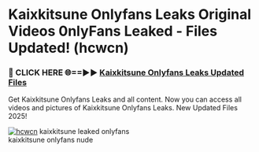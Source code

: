 # Kaixkitsune Onlyfans Leaks Original Videos 0nlyFans Leaked - Files Updated! (hcwcn)

<h3>🔴 CLICK HERE 🌐==►► <a href="https://tinyurl.com/ms9xzufz" rel="nofollow">Kaixkitsune Onlyfans Leaks Updated Files</a></h3>

Get Kaixkitsune Onlyfans Leaks and all content. Now you can access all videos and pictures of Kaixkitsune Onlyfans Leaks. New Updated Files 2025!

[![hcwcn](https://i.imgur.com/ppqm5kG.gif)](https://tinyurl.com/ms9xzufz)
kaixkitsune leaked onlyfans<br>
kaixkitsune onlyfans nude